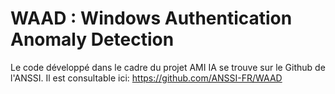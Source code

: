 # WAAD : Windows Authentication Anomaly Detection

Le code développé dans le cadre du projet AMI IA se trouve sur le Github de l'ANSSI. 
Il est consultable ici: https://github.com/ANSSI-FR/WAAD 
